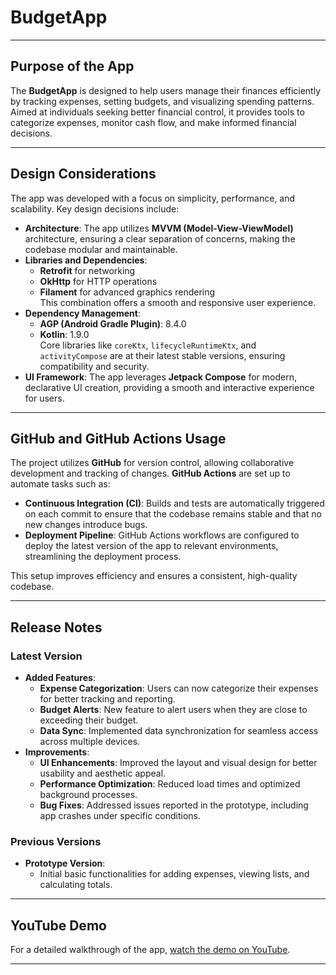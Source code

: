 # BudgetApp

---

## Purpose of the App
The **BudgetApp** is designed to help users manage their finances efficiently by tracking expenses, setting budgets, and visualizing spending patterns. Aimed at individuals seeking better financial control, it provides tools to categorize expenses, monitor cash flow, and make informed financial decisions.

---

## Design Considerations
The app was developed with a focus on simplicity, performance, and scalability. Key design decisions include:

- **Architecture**: The app utilizes **MVVM (Model-View-ViewModel)** architecture, ensuring a clear separation of concerns, making the codebase modular and maintainable.
- **Libraries and Dependencies**:
    - **Retrofit** for networking
    - **OkHttp** for HTTP operations
    - **Filament** for advanced graphics rendering  
      This combination offers a smooth and responsive user experience.
- **Dependency Management**:
    - **AGP (Android Gradle Plugin)**: 8.4.0
    - **Kotlin**: 1.9.0  
      Core libraries like `coreKtx`, `lifecycleRuntimeKtx`, and `activityCompose` are at their latest stable versions, ensuring compatibility and security.
- **UI Framework**: The app leverages **Jetpack Compose** for modern, declarative UI creation, providing a smooth and interactive experience for users.

---

## GitHub and GitHub Actions Usage
The project utilizes **GitHub** for version control, allowing collaborative development and tracking of changes. **GitHub Actions** are set up to automate tasks such as:

- **Continuous Integration (CI)**: Builds and tests are automatically triggered on each commit to ensure that the codebase remains stable and that no new changes introduce bugs.
- **Deployment Pipeline**: GitHub Actions workflows are configured to deploy the latest version of the app to relevant environments, streamlining the deployment process.

This setup improves efficiency and ensures a consistent, high-quality codebase.

---

## Release Notes

### Latest Version
- **Added Features**:
    - **Expense Categorization**: Users can now categorize their expenses for better tracking and reporting.
    - **Budget Alerts**: New feature to alert users when they are close to exceeding their budget.
    - **Data Sync**: Implemented data synchronization for seamless access across multiple devices.
- **Improvements**:
    - **UI Enhancements**: Improved the layout and visual design for better usability and aesthetic appeal.
    - **Performance Optimization**: Reduced load times and optimized background processes.
    - **Bug Fixes**: Addressed issues reported in the prototype, including app crashes under specific conditions.

### Previous Versions
- **Prototype Version**:
    - Initial basic functionalities for adding expenses, viewing lists, and calculating totals.

---

## YouTube Demo
For a detailed walkthrough of the app, [watch the demo on YouTube](https://www.youtube.com/@MoneyMapMM/videos).

---
